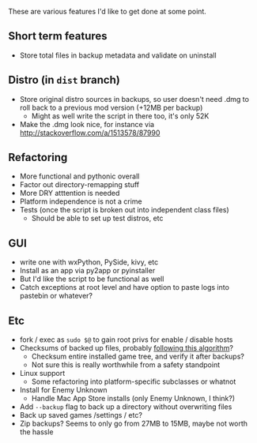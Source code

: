 These are various features I'd like to get done at some point.

## Short term features

* Store total files in backup metadata and validate on uninstall

## Distro (in `dist` branch)

* Store original distro sources in backups, so user doesn't need .dmg to roll back 
  to a previous mod version (+12MB per backup)
  * Might as well write the script in there too, it's only 52K
* Make the .dmg look nice, for instance via http://stackoverflow.com/a/1513578/87990

## Refactoring

* More functional and pythonic overall
* Factor out directory-remapping stuff
* More DRY atttention is needed
* Platform independence is not a crime
* Tests (once the script is broken out into independent class files)
  * Should be able to set up test distros, etc

## GUI

* write one with wxPython, PySide, kivy, etc
* Install as an app via py2app or pyinstaller
* But I'd like the script to be functional as well
* Catch exceptions at root level and have option to paste logs into pastebin or whatever?

## Etc

* fork / exec as `sudo $@` to gain root privs for enable / disable hosts
* Checksums of backed up files, probably [following this algorithm](http://stackoverflow.com/a/3431835/87990)?
  * Checksum entire installed game tree, and verify it after backups?
  * Not sure this is really worthwhile from a safety standpoint
* Linux support
  * Some refactoring into platform-specific subclasses or whatnot
* Install for Enemy Unknown
  * Handle Mac App Store installs (only Enemy Unknown, I think?)
* Add `--backup` flag to back up a directory without overwriting files
* Back up saved games /settings / etc?
* Zip backups? Seems to only go from 27MB to 15MB, maybe not worth the hassle
